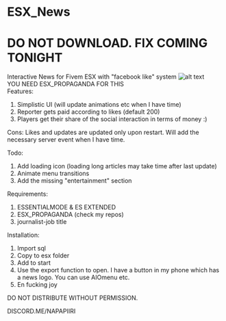 # ESX_News
# DO NOT DOWNLOAD. FIX COMING TONIGHT

Interactive News for Fivem ESX with "facebook like" system
![alt text](https://i.imgur.com/cYLV7sy.jpg)  
YOU NEED ESX_PROPAGANDA FOR THIS  
Features:
1. Simplistic UI (will update animations etc when I have time)
2. Reporter gets paid according to likes (default 200)
3. Players get their share of the social interaction in terms of money :)

Cons:
Likes and updates are updated only upon restart. 
Will add the necessary server event when I have time.

Todo:  
1. Add loading icon (loading long articles may take time after last update)
2. Animate menu transitions
3. Add the missing "entertainment" section

Requirements:
1. ESSENTIALMODE & ES EXTENDED
2. ESX_PROPAGANDA (check my repos)
3. journalist-job title

Installation:
1. Import sql
2. Copy to esx folder
3. Add to start
4. Use the export function to open. I have a button in my phone which has a news logo. You can use AIOmenu etc.
5. En fucking joy

DO NOT DISTRIBUTE WITHOUT PERMISSION.

DISCORD.ME/NAPAPIIRI
